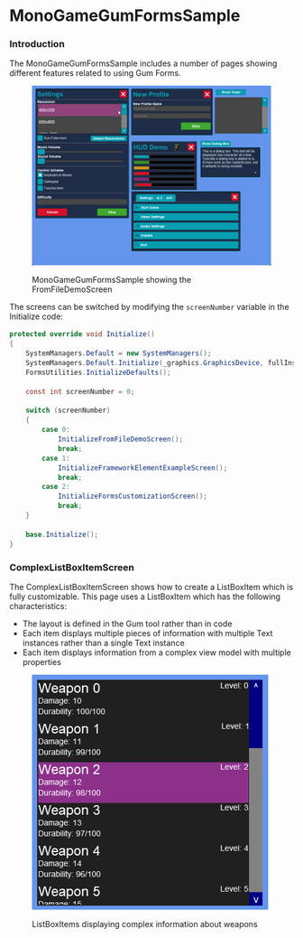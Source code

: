 # MonoGameGumFormsSample

### Introduction

The MonoGameGumFormsSample includes a number of pages showing different features related to using Gum Forms.

<figure><img src="../../../.gitbook/assets/27_12 03 49.gif" alt=""><figcaption><p>MonoGameGumFormsSample showing the FromFileDemoScreen</p></figcaption></figure>

The screens can be switched by modifying the `screenNumber` variable in the Initialize code:

```csharp
protected override void Initialize()
{
    SystemManagers.Default = new SystemManagers();
    SystemManagers.Default.Initialize(_graphics.GraphicsDevice, fullInstantiation: true);
    FormsUtilities.InitializeDefaults();

    const int screenNumber = 0;

    switch (screenNumber)
    {
        case 0:
            InitializeFromFileDemoScreen();
            break;
        case 1:
            InitializeFrameworkElementExampleScreen();
            break;
        case 2:
            InitializeFormsCustomizationScreen();
            break;
    }

    base.Initialize();
}
```

### ComplexListBoxItemScreen

The ComplexListBoxItemScreen shows how to create a ListBoxItem which is fully customizable. This page uses a ListBoxItem which has the following characteristics:

* The layout is defined in the Gum tool rather than in code
* Each item displays multiple pieces of information with multiple Text instances rather than a single Text instance
* Each item displays information from a complex view model with multiple properties

<figure><img src="../../../.gitbook/assets/image (2) (1) (1) (1) (1) (1) (1) (1) (1).png" alt=""><figcaption><p>ListBoxItems displaying complex information about weapons</p></figcaption></figure>
